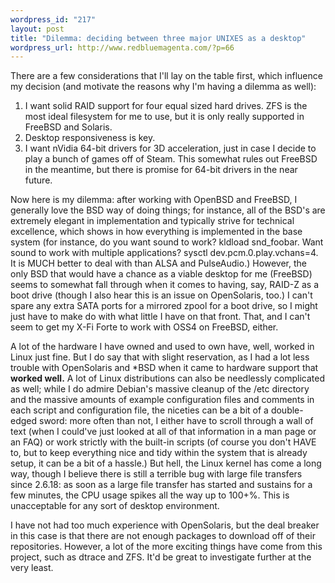 ```yaml
--- 
wordpress_id: "217"
layout: post
title: "Dilemma: deciding between three major UNIXES as a desktop"
wordpress_url: http://www.redbluemagenta.com/?p=66
---
```

<p>There are a few considerations that I'll lay on the table first, which influence my decision (and motivate the reasons why I'm having a dilemma as well):</p>
<ol>
<li>I want solid RAID support for four equal sized hard drives.  ZFS is the most ideal filesystem for me to use, but it is only really supported in FreeBSD and Solaris.</li>
<li>Desktop responsiveness is key.</li>
<li>I want nVidia 64-bit drivers for 3D acceleration, just in case I decide to play a bunch of games off of Steam.  This somewhat rules out FreeBSD in the meantime, but there is promise for 64-bit drivers in the near future.</li>
</ol>
<p>Now here is my dilemma: after working with OpenBSD and FreeBSD, I generally love the BSD way of doing things; for instance, all of the BSD's are extremely elegant in implementation and typically strive for technical excellence, which shows in how everything is implemented in the base system (for instance, do you want sound to work? kldload snd_foobar.  Want sound to work with multiple applications?  sysctl dev.pcm.0.play.vchans=4.  It is MUCH better to deal with than ALSA and PulseAudio.)  However, the only BSD that would have a chance as a viable desktop for me (FreeBSD) seems to somewhat fall through when it comes to having, say, RAID-Z as a boot drive (though I also hear this is an issue on OpenSolaris, too.)  I can't spare any extra SATA ports for a mirrored zpool for a boot drive, so I might just have to make do with what little I have on that front.  That, and I can't seem to get my X-Fi Forte to work with OSS4 on FreeBSD, either.</p>

<p>A lot of the hardware I have owned and used to own have, well, worked in Linux just fine.  But I do say that with slight reservation, as I had a lot less trouble with OpenSolaris and *BSD when it came to hardware support that <strong>worked well.</strong>  A lot of Linux distributions can also be needlessly complicated as well; while I do admire Debian's massive cleanup of the /etc directory and the massive amounts of example configuration files and comments in each script and configuration file, the niceties can be a bit of a double-edged sword: more often than not, I either have to scroll through a wall of text (when I could've just looked at all of that information in a man page or an FAQ) or work strictly with the built-in scripts (of course you don't HAVE to, but to keep everything nice and tidy within the system that is already setup, it can be a bit of a hassle.)  But hell, the Linux kernel has come a long way, though I believe there is still a terrible bug with large file transfers since 2.6.18: as soon as a large file transfer has started and sustains for a few minutes, the CPU usage spikes all the way up to 100+%.  This is unacceptable for any sort of desktop environment.</p>

<p>I have not had too much experience with OpenSolaris, but the deal breaker in this case is that there are not enough packages to download off of their repositories.  However, a lot of the more exciting things have come from this project, such as dtrace and ZFS.  It'd be great to investigate further at the very least.</p>

